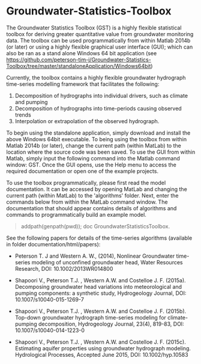 Groundwater-Statistics-Toolbox
==============================

The Groundwater Statistics Toolbox (GST) is a highly flexible statistical toolbox for deriving greater quantitative value from groundwater monitoring data. The toolbox can be used programmatically from within Matlab 2014b (or later) or using a highly flexible graphical user interface (GUI); which can also be ran as a stand alone Windows 64 bit application (see https://github.com/peterson-tim-j/Groundwater-Statistics-Toolbox/tree/master/standaloneApplication/Windows64bit) 

Currently, the toolbox contains a highly flexible groundwater hydrograph time-series modelling framework that facilitates the following:

1. Decomposition of hydrographs into individual drivers, such as climate and pumping
2. Decomposition of hydrographs into time-periods causing observed trends
3. Interpolation or extrapolation of the observed hydrograph.

To begin using the standalone application, simply download and install the above Windows 64bit executable. To being using the toolbox from within Matlab 2014b (or later), change the current path (within MatLab) to the location where the source code was been saved. To use the GUI from within Matlab, simply input the following command into the Matlab command window: GST. Once the GUI opens, use the Help menu to access the required documentation or open one of the example projects. 

To use the toolbox programmatically, please first read the model documentation. It can be accessed by opening MatLab and changing the current path (within MatLab) to the 'algorithms' folder. Next, enter the commands below from within the MatLab command window. The documentation that should appear contains details of algorithms and commands to programmatically build an example model. 

> addpath(genpath(pwd));
> doc GroundwaterStatisticsToolbox.

See the following papers for details of the time-series algorithms (available in folder documentation/html/papers):

- Peterson T. J and Western A. W., (2014), Nonlinear Groundwater time-series modeling of unconfined groundwater head, Water Resources Research, DOI: 10.1002/2013WR014800 

- Shapoori V., Peterson T.J. , Western A.W. and Costelloe J. F. (2015a). Decomposing groundwater head variations into meteorological and pumping components: a synthetic study, Hydrogeology Journal, DOI: 10.1007/s10040-015-1269-7

- Shapoori V., Peterson T.J. , Western A.W. and Costelloe J. F. (2015b). Top-down groundwater hydrograph time-series modeling for climate-pumping decomposition, Hydrogeology Journal, 23(4), 819-83, DOI: 10.1007/s10040-014-1223-0

- Shapoori V., Peterson T.J. , Western A.W. and Costelloe J. F. (2015c). Estimating aquifer properties using groundwater hydrograph modeling. Hydrological Processes, Accepted June 2015, DOI: 10.1002/hyp.10583


